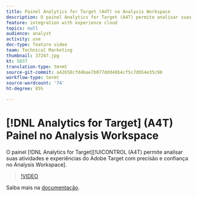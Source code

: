 ```yaml
---
title: Painel Analytics for Target (A4T) no Analysis Workspace
description: O painel Analytics for Target (A4T) permite analisar suas atividades e experiências do Adobe Target, com leveza e confiança, no Analysis Workspace.
feature: integration with experience cloud
topics: null
audience: analyst
activity: use
doc-type: feature video
team: Technical Marketing
thumbnail: 37247.jpg
kt: 5837
translation-type: tm+mt
source-git-commit: a42658cfd4bae7b077ddd48b4cf5c7db54e35c98
workflow-type: tm+mt
source-wordcount: '74'
ht-degree: 85%

---
```



# [!DNL Analytics for Target] (A4T) Painel no Analysis Workspace

O painel [!DNL Analytics for Target][!UICONTROL  (A4T) permite analisar suas atividades e experiências do Adobe Target com precisão e confiança no Analysis Workspace].

>[!VIDEO](https://video.tv.adobe.com/v/37247/?quality=12&learn=on)

Saiba mais na [documentação](https://docs.adobe.com/content/help/pt-BR/analytics/analyze/analysis-workspace/panels/a4t-panel.html).
